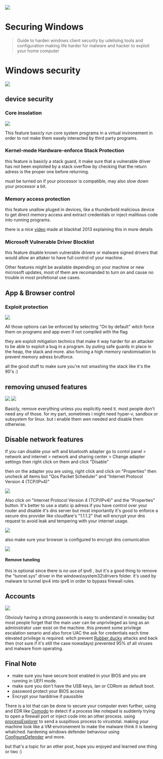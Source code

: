 ![](images/diverse/windows.svg)

# Securing Windows

> Guide to harden windows client security by udelising tools and configuration
> making life harder for malware and hacker to exploit your home computer

# Windows security

![](images/windows_sec/windows_security.png)

## device security

### Core insolation

![](images/windows_sec/core_isolation.png)

This feature basicly run core system programs in a virtual invironement in order to not make them easely interacted by third party programs.

### Kernel-mode Hardware-enforce Stack Protection

this feature is basicly a stack guard, it make sure that a vulnerable driver has not been exploited by a stack overflow by checking that the return adress is the proper one before returning.

must be turned on if your processor is compatible, may also slow down your processor a bit.

### Memory access protection

this feature unallow pluged in devices, like a thunderbold malicious device to get direct memory access and extract credentials or inject malitious code into running programs.

there is a nice [video](https://www.youtube.com/watch?v=q0HthE3qDMw) made at blackhat 2013 explaining this in more details

### Microsoft Vulnerable Driver Blocklist

this feature disable known vulnerable drivers or malware signed drivers that would allow an attaker to have full control of your machine .

Other features might be available depending on your machine or new microsoft updates, most of them are recomanded to turn on and cause no trouble in most profetional use cases.

## App & Browser control

### Exploit protection

![](images/windows_sec/exploit_protection.png)

All those options can be enforced by selecting "On by default" witch force them on programs and app even if not compiled with the flag

they are exploit mitigation technics that make it way harder for an attacker to be able to exploit a bug in a program. by puting safe guards in place in the heap, the stack and more. also forcing a high memory randomisation to prevent memory adress brutforce.

all the good stuff to make sure you're not smashing the stack like it's the 90's :)

## removing unused features

![](images/windows_sec/panel_features.png)
![](images/windows_sec/features.png)

Basicly, remove everything unless you explicitly need it.
most people don't need any of those.
for my part, sometimes i might need hyper-v, sandbox or subsystem for linux. but i enable them wen needed and disable them otherwise.

## Disable network features

If you can disable your wifi and bluetooth adapter
go to contol panel > network and internet > network and sharing center > Change adapter settings
then right click on them and click "Disable"

then on the adapter you are using, right click and click on "Properties"
then uncheck all items but "Qos Packet Scheduler" and "Internet Protocol Version 4 (TCP/IPv4)"

![](images/windows_sec/ipv4.png)

Also click on "Internet Protocol Version 4 (TCP/IPv4)" and the "Properties" button.
It's better to use a static ip adress if you have control over your router and disable it's dns server but most importantly it's good to enforce a secure dns provider like cloudfare's "1.1.1.2" that will encrypt your dns request to avoid leak and tempering with your internet usage.

![](images/windows_sec/dns.png)

also make sure your browser is configured to encrypt dns comunication

![](images/windows_sec/dns_browser.png)

#### Remove tuneling

this is optional since there is no use of ipv6 , but it's a good thing to remove the "tunnel.sys" driver in the windows\system32\drivers folder. it's used by malware to tunnel ipv4 into ipv6 in order to bypass firewall rules.

## Accounts

![](images/windows_sec/accounts.png)

Obviouly having a strong passwords is easy to understand in nowaday but most people forget that the main user can be unprivileged as long as an administrator user exist on the machine.
this prevent some privilege escalation senario and also force UAC the ask for credentials each time elevated privilege is required. witch prevent [Rubber ducky](https://www.youtube.com/watch?v=sbKN8FhGnqg) attacks and back then (not sure if it's still the case nowadays) prevented 95% of all viruses and malware from operating.

## Final Note

- make sure you have secure boot enabled in your BIOS and you are running in UEFI mode.
- make sure you don't have the USB keys, lan or CDRom as default boot.
- password protect your BIOS access
- Encrypt your harddrive if paussible

There is a lot that can be done to secure your computer even further, using and EDR like [Comodo](https://antivirus.comodo.com/) to detect if a process like notepad is suddenly trying to open a firewall port or inject code into an other process.
using [processExplorer](https://learn.microsoft.com/en-us/sysinternals/downloads/process-explorer) to send a suspitious process to virustotal.
making your machine look like a VM environement to make the malware think it is beeing whatched.
hardening windows defender behaviour using [ConfigureDefender](https://github.com/AndyFul/ConfigureDefender) and more.

but that's a topic for an other post, hope you enjoyed and learned one thing or two :)
